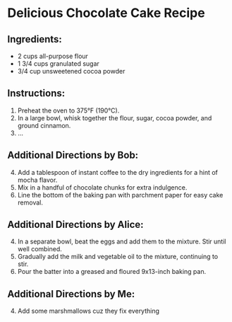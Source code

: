 # Delicious Chocolate Cake Recipe

## Ingredients:
- 2 cups all-purpose flour
- 1 3/4 cups granulated sugar
- 3/4 cup unsweetened cocoa powder

## Instructions:
1. Preheat the oven to 375°F (190°C).
2. In a large bowl, whisk together the flour, sugar, cocoa powder, and ground cinnamon.
3. ...

## Additional Directions by Bob:
4. Add a tablespoon of instant coffee to the dry ingredients for a hint of mocha flavor.
5. Mix in a handful of chocolate chunks for extra indulgence.
6. Line the bottom of the baking pan with parchment paper for easy cake removal.


## Additional Directions by Alice:
4. In a separate bowl, beat the eggs and add them to the mixture. Stir until well combined.
5. Gradually add the milk and vegetable oil to the mixture, continuing to stir.
6. Pour the batter into a greased and floured 9x13-inch baking pan.

## Additional Directions by Me:
4. Add some marshmallows cuz they fix everything